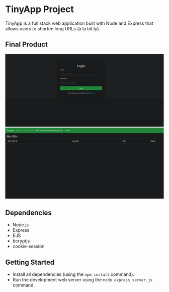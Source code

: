 # TinyApp Project

TinyApp is a full stack web application built with Node and Express that allows users to shorten long URLs (à la bit.ly).

## Final Product

!["The Tinyapp sign-in page."](images/tinyapp1.png)
!["The Tinyapp home URL home page."](images/tinyapp2.png)

## Dependencies

- Node.js
- Express
- EJS
- bcryptjs
- cookie-session

## Getting Started

- Install all dependencies (using the `npm install` command).
- Run the development web server using the `node express_server.js` command.
